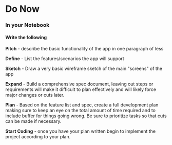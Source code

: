 # Do Now 

### In your Notebook
#### Write the following

**Pitch** - describe the basic functionality of the app in one paragraph of less

**Define** - List the features/scenarios the app will support

**Sketch** - Draw a very basic wireframe sketch of the main "screens" of the app

**Expand** - Build a comprehensive spec document, leaving out steps or requirements will make it difficult to plan effectively and will likely force major changes or cuts later. 

**Plan** - Based on the feature list and spec, create a full development plan making sure to keep an eye on the total amount of time required and to include buffer for things going wrong.  Be sure to prioritize tasks so that cuts can be made if necessary. 

**Start Coding** - once you have your plan written begin to implement the project according to your plan. 
